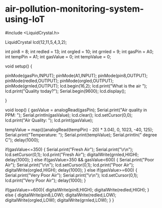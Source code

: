 # air-pollution-monitoring-system-using-IoT

#include <LiquidCrystal.h>

LiquidCrystal lcd(12,11,5,4,3,2);

int pin8 = 8;
int redled = 13;
int orgled = 10;
int grnled = 9;
int gasPin = A0;
int tempPin = A1;
int gasValue = 0;
int tempValue = 0;

void setup()
{
  
  pinMode(gasPin,INPUT);
  pinMode(A1,INPUT);
  pinMode(pin8,OUTPUT);
  pinMode(redled,OUTPUT);
  pinMode(orgled,OUTPUT);
  pinMode(grnled,OUTPUT);
  lcd.begin(16,2);
  lcd.print("What is the air ");
  lcd.print("Quality today?");
  Serial.begin(9600);
  lcd.display();
  
}

void loop()
{
  gasValue = analogRead(gasPin);
  Serial.print("Air quality in PPM: ");
  Serial.println(gasValue);
  lcd.clear();
  lcd.setCursor(0,0);
  lcd.print("Air Quality: ");
  lcd.print(gasValue);
  
  
  tempValue = map(((analogRead(tempPin) - 20) * 3.04), 0, 1023, -40, 125);
  Serial.print("Temperature: ");
  Serial.print(tempValue);
  Serial.println(" degree C");
  delay(1000);
  
if(gasValue<=350)
  {
    Serial.print("Fresh Air");
    Serial.print("\r\n");
    lcd.setCursor(0,1);
    lcd.print("Fresh Air");
    digitalWrite(grnled,HIGH);
    delay(1000);
  }
  else if(gasValue>350 && gasValue<600)
  {
    Serial.print("Poor Air");
    Serial.print("\r\n");
    lcd.setCursor(0,1);
    lcd.print("Poor Air");
    digitalWrite(orgled,HIGH);
    delay(1000);
  }
  else if(gasValue>=600)
  {
    Serial.print("Very Poor Air");
    Serial.print("\r\n");
    lcd.setCursor(0,1);
    lcd.print("Very Poor Air");
    delay(1000);
  }
  
  if(gasValue>=600){
    digitalWrite(pin8,HIGH);
    digitalWrite(redled,HIGH);
  }
  else
  {
    digitalWrite(pin8,LOW);
    digitalWrite(redled,LOW);
    digitalWrite(orgled,LOW);
    digitalWrite(grnled,LOW);
  }
}
